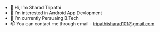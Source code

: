 - 👋 Hi, I’m Sharad Tripathi
- 👀 I’m interested in Android App Devlopment
- 🌱 I’m currently Persuaing B.Tech 
- 📫 You can contact me through email - tripathisharad101@gmail.com

<!---
tripathisharad/tripathisharad is a ✨ special ✨ repository because its `README.md` (this file) appears on your GitHub profile.
You can click the Preview link to take a look at your changes.
--->
